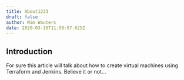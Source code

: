 ```yaml
---
title: About1233
draft: false
author: Wim Wauters
date: 2020-03-16T11:58:57.625Z
---
```

## Introduction
For sure this article will talk about how to create virtual machines using Terraform and Jenkins. Believe it or not...
